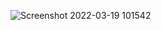 ![Screenshot 2022-03-19 101542](https://user-images.githubusercontent.com/96426109/159097524-8bd77ddc-f20d-416a-b7c5-2d768a462f93.png)

